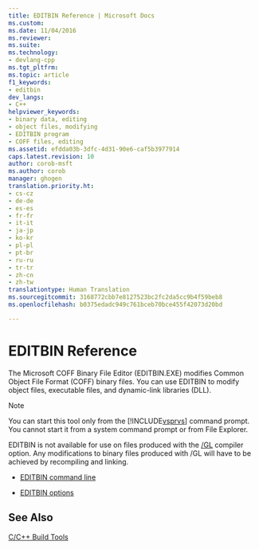 ```yaml
---
title: EDITBIN Reference | Microsoft Docs
ms.custom: 
ms.date: 11/04/2016
ms.reviewer: 
ms.suite: 
ms.technology:
- devlang-cpp
ms.tgt_pltfrm: 
ms.topic: article
f1_keywords:
- editbin
dev_langs:
- C++
helpviewer_keywords:
- binary data, editing
- object files, modifying
- EDITBIN program
- COFF files, editing
ms.assetid: efdda03b-3dfc-4d31-90e6-caf5b3977914
caps.latest.revision: 10
author: corob-msft
ms.author: corob
manager: ghogen
translation.priority.ht:
- cs-cz
- de-de
- es-es
- fr-fr
- it-it
- ja-jp
- ko-kr
- pl-pl
- pt-br
- ru-ru
- tr-tr
- zh-cn
- zh-tw
translationtype: Human Translation
ms.sourcegitcommit: 3168772cbb7e8127523bc2fc2da5cc9b4f59beb8
ms.openlocfilehash: b0375edadc949c761bceb70bce455f42073d20bd

---
```

# EDITBIN Reference
The Microsoft COFF Binary File Editor (EDITBIN.EXE) modifies Common Object File Format (COFF) binary files. You can use EDITBIN to modify object files, executable files, and dynamic-link libraries (DLL).  
  
> [!NOTE]
>  You can start this tool only from the [!INCLUDE[vsprvs](../../assembler/masm/includes/vsprvs_md.md)] command prompt. You cannot start it from a system command prompt or from File Explorer.  
  
 EDITBIN is not available for use on files produced with the [/GL](../../build/reference/gl-whole-program-optimization.md) compiler option. Any modifications to binary files produced with /GL will have to be achieved by recompiling and linking.  
  
-   [EDITBIN command line](../../build/reference/editbin-command-line.md)  
  
-   [EDITBIN options](../../build/reference/editbin-options.md)  
  
## See Also  
 [C/C++ Build Tools](../../build/reference/c-cpp-build-tools.md)


<!--HONumber=Jan17_HO1-->


